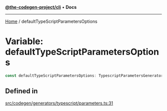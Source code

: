 [**@the-codegen-project/cli**](../API.md) • **Docs**

***

[Home](../API.md) / defaultTypeScriptParametersOptions

# Variable: defaultTypeScriptParametersOptions

```ts
const defaultTypeScriptParametersOptions: TypescriptParametersGenerator;
```

## Defined in

[src/codegen/generators/typescript/parameters.ts:31](https://github.com/the-codegen-project/cli/blob/main/src/codegen/generators/typescript/parameters.ts#L31)
